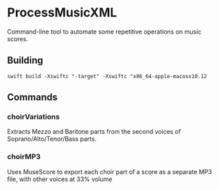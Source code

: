 # ProcessMusicXML

Command-line tool to automate some repetitive operations on music scores.

## Building

```
swift build -Xswiftc "-target" -Xswiftc "x86_64-apple-macosx10.12
```

## Commands

### choirVariations

Extracts Mezzo and Baritone parts from the second voices of Soprano/Alto/Tenor/Bass parts.

### choirMP3

Uses MuseScore to export each choir part of a score as a separate MP3 file, with other voices at 33% volume
